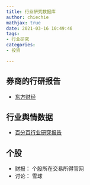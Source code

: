 ```yaml
---
title: 行业研究数据库
author: chiechie
mathjax: true
date: 2021-03-16 10:49:46
tags: 
- 行业研究
categories: 
- 投资

---
```



## 券商的行研报告

- [东方财经](http://data.eastmoney.com/report/industry.jshtml)

## 行业舆情数据

- [百分百行业研究报告](https://www.percent.cn/Resource/DataReport.html)


## 个股

- 财报： 个股所在交易所得官网
- 讨论： 雪球
